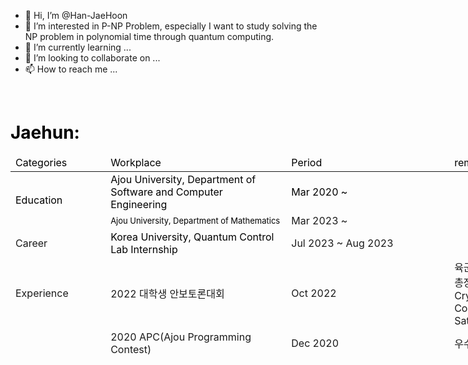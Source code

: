 - 👋 Hi, I’m @Han-JaeHoon
- 👀 I’m interested in P-NP Problem, especially I want to study solving the NP problem in polynomial time through quantum computing.
- 🌱 I’m currently learning ...
- 💞️ I’m looking to collaborate on ...
- 📫 How to reach me ...

<!---
Han-JaeHoon/Han-JaeHoon is a ✨ special ✨ repository because its `README.md` (this file) appears on your GitHub profile.
You can click the Preview link to take a look at your changes.
--->

<p><span style="color: #000000;"><!-- ####### HEY, I AM THE SOURCE EDITOR! #########--></span></p>
<p><span style="color: #000000;">&nbsp; &nbsp; &nbsp; &nbsp; &nbsp; &nbsp;&nbsp;</span></p>
<h1 style="color: #2e6c80;"><span style="color: #000000;">Jaehun:</span></h1>
<table class="editorDemoTable" style="width: 898px; height: 359px;">
<thead>
<tr style="height: 18px;">
<td style="width: 143px; height: 18px;"><span style="color: #000000;">Categories</span></td>
<td style="width: 296px; height: 18px;"><span style="color: #000000;">Workplace</span></td>
<td style="width: 271px; height: 18px;"><span style="color: #000000;">Period</span></td>
<td style="width: 188px; height: 18px;"><span style="color: #000000;">remarks</span></td>
</tr>
</thead>
<tbody>
<tr style="height: 39px;">
<td style="width: 143px; height: 61px;" rowspan="2"><span style="color: #000000;">Education</span></td>
<td style="width: 296px; height: 39px;"><span style="color: #000000;">Ajou University, Department of Software and Computer Engineering</span></td>
<td style="width: 271px; height: 39px;"><span style="color: #000000;">Mar 2020 ~</span></td>
<td style="width: 188px; height: 39px;">&nbsp;</td>
</tr>
<tr style="height: 22px;">
<td style="width: 296px; height: 22px;"><span style="color: #000000; font-size: 13px;">Ajou University, Department of Mathematics</span></td>
<td style="width: 271px; height: 22px;">Mar 2023 ~</td>
<td style="width: 188px; height: 22px;">&nbsp;</td>
</tr>
<tr style="height: 22px;">
<td style="width: 143px; height: 22px;">Career</td>
<td style="width: 296px; height: 22px;"><span id="demoId" style="color: #000000;">Korea University, Quantum Control Lab Internship</span></td>
<td style="width: 271px; height: 22px;">Jul 2023 ~ Aug 2023</td>
<td style="width: 188px; height: 22px;">&nbsp;</td>
</tr>
<tr style="height: 36px;">
<td style="width: 143px; height: 36px;">Experience</td>
<td style="width: 296px; height: 36px;">2022 대학생 안보토론대회</td>
<td style="width: 271px; height: 36px;">Oct 2022</td>
<td style="width: 188px; height: 36px;">육군사관학교장-서울교대총장상, QCS(Quantum Cryptographic &amp; Communication Satellite &amp; System)</td>
</tr>
<tr style="height: 18px;">
<td style="width: 143px; height: 18px;">&nbsp;</td>
<td style="width: 296px; height: 21px;">2020 APC(Ajou Programming Contest)</td>
<td style="width: 271px; height: 21px;">Dec 2020</td>
<td style="width: 188px; height: 21px;">우수상</td>
</tr>
<tr style="height: 22px;">
<td style="width: 143px; height: 22px;">&nbsp;</td>
<td style="width: 296px; height: 22px;">&nbsp;</td>
<td style="width: 271px; height: 22px;">&nbsp;</td>
<td style="width: 188px; height: 22px;">&nbsp;</td>
</tr>
<tr style="height: 22px;">
<td style="width: 143px; height: 22px;">&nbsp;</td>
<td style="width: 296px; height: 22px;">&nbsp;</td>
<td style="width: 271px; height: 22px;">&nbsp;</td>
<td style="width: 188px; height: 22px;">&nbsp;</td>
</tr>
<tr style="height: 19px;">
<td style="width: 143px; height: 19px;">&nbsp;</td>
<td style="width: 296px; height: 19px;">&nbsp;</td>
<td style="width: 271px; height: 19px;">&nbsp;</td>
<td style="width: 188px; height: 19px;">&nbsp;</td>
</tr>
<tr style="height: 18px;">
<td style="width: 143px; height: 18px;">&nbsp;</td>
<td style="width: 296px; height: 18px;">&nbsp;</td>
<td style="width: 271px; height: 18px;">&nbsp;</td>
<td style="width: 188px; height: 18px;">&nbsp;</td>
</tr>
<tr style="height: 18px;">
<td style="width: 143px; height: 18px;">&nbsp;</td>
<td style="width: 296px; height: 18px;">&nbsp;</td>
<td style="width: 271px; height: 18px;">&nbsp;</td>
<td style="width: 188px; height: 18px;">&nbsp;</td>
</tr>
<tr style="height: 18px;">
<td style="width: 143px; height: 18px;">&nbsp;</td>
<td style="width: 296px; height: 18px;">&nbsp;</td>
<td style="width: 271px; height: 18px;">&nbsp;</td>
<td style="width: 188px; height: 18px;">&nbsp;</td>
</tr>
<tr style="height: 22px;">
<td style="width: 143px; height: 22px;">&nbsp;</td>
<td style="width: 296px; height: 22px;">&nbsp;</td>
<td style="width: 271px; height: 22px;">&nbsp;</td>
<td style="width: 188px; height: 22px;">&nbsp;</td>
</tr>
<tr style="height: 26px;">
<td style="width: 143px; height: 26px;">&nbsp;</td>
<td style="width: 296px; height: 26px;"><span style="color: #000000; font-size: 17px;">&nbsp;</span></td>
<td style="width: 271px; height: 26px;">&nbsp;</td>
<td style="width: 188px; height: 26px;">&nbsp;</td>
</tr>
<tr style="height: 18px;">
<td style="width: 143px; height: 18px;">&nbsp;</td>
<td style="width: 296px; height: 18px;">&nbsp;</td>
<td style="width: 271px; height: 18px;">&nbsp;</td>
<td style="width: 188px; height: 18px;">&nbsp;</td>
</tr>
</tbody>
</table>
<p><span style="color: #000000;"><strong>&nbsp;</strong></span></p>
<p><span style="color: #000000;"><strong>&nbsp;</strong></span></p>
